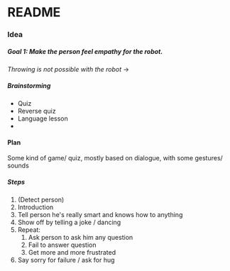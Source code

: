 # README

### Idea

##### Goal 1: Make the person feel empathy for the robot.

*Throwing is not possible with the robot* →

##### Brainstorming

- Quiz
- Reverse quiz
- Language lesson
- 

#### Plan

Some kind of game/ quiz, mostly based on dialogue, with some gestures/ sounds

##### Steps

1. (Detect person)
2. Introduction
3. Tell person he's really smart and knows how to anything
4. Show off by telling a joke / dancing
5. Repeat:
   1. Ask person to ask him any question
   2. Fail to answer question
   3. Get more and more frustrated
6. Say sorry for failure / ask for hug
